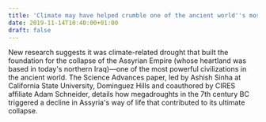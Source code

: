 ```yaml
---
title: 'Climate may have helped crumble one of the ancient world''s most powerful civilizations'
date: 2019-11-14T10:40:00+01:00
draft: false
---
```


New research suggests it was climate-related drought that built the foundation for the collapse of the Assyrian Empire (whose heartland was based in today's northern Iraq)—one of the most powerful civilizations in the ancient world. The Science Advances paper, led by Ashish Sinha at California State University, Dominguez Hills and coauthored by CIRES affiliate Adam Schneider, details how megadroughts in the 7th century BC triggered a decline in Assyria's way of life that contributed to its ultimate collapse.